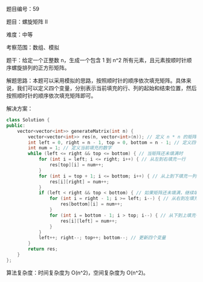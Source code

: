 题目编号：59

题目：螺旋矩阵 II

难度：中等

考察范围：数组、模拟

题干：给定一个正整数 n，生成一个包含 1 到 n^2 所有元素，且元素按顺时针顺序螺旋排列的正方形矩阵。

解题思路：本题可以采用模拟的思路，按照顺时针的顺序依次填充矩阵。具体来说，我们可以定义四个变量，分别表示当前填充的行、列的起始和结束位置，然后按照顺时针的顺序依次填充矩阵即可。

解决方案：

```cpp
class Solution {
public:
    vector<vector<int>> generateMatrix(int n) {
        vector<vector<int>> res(n, vector<int>(n)); // 定义 n * n 的矩阵
        int left = 0, right = n - 1, top = 0, bottom = n - 1; // 定义四个变量，表示当前填充的行、列的起始和结束位置
        int num = 1; // 定义当前填充的数字
        while (left <= right && top <= bottom) { // 当矩阵还未填满时
            for (int i = left; i <= right; i++) { // 从左到右填充一行
                res[top][i] = num++;
            }
            for (int i = top + 1; i <= bottom; i++) { // 从上到下填充一列
                res[i][right] = num++;
            }
            if (left < right && top < bottom) { // 如果矩阵还未填满，继续填充
                for (int i = right - 1; i >= left; i--) { // 从右到左填充一行
                    res[bottom][i] = num++;
                }
                for (int i = bottom - 1; i > top; i--) { // 从下到上填充一列
                    res[i][left] = num++;
                }
            }
            left++; right--; top++; bottom--; // 更新四个变量
        }
        return res;
    }
};
```

算法复杂度：时间复杂度为 O(n^2)，空间复杂度为 O(n^2)。